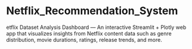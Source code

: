 # Netflix_Recommendation_System
etflix Dataset Analysis Dashboard — An interactive Streamlit + Plotly web app that visualizes insights from Netflix content data such as genre distribution, movie durations, ratings, release trends, and more.
